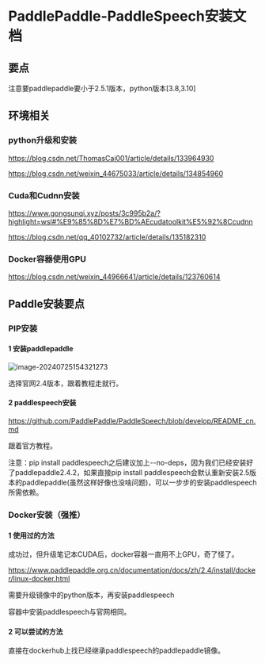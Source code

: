 # PaddlePaddle-PaddleSpeech安装文档

## 要点

注意要paddlepaddle要小于2.5.1版本，python版本[3.8,3.10]

## 环境相关

### python升级和安装

https://blog.csdn.net/ThomasCai001/article/details/133964930

https://blog.csdn.net/weixin_44675033/article/details/134854960

### Cuda和Cudnn安装

https://www.gongsunqi.xyz/posts/3c995b2a/?highlight=wsl#%E9%85%8D%E7%BD%AEcudatoolkit%E5%92%8Ccudnn

https://blog.csdn.net/qq_40102732/article/details/135182310

### Docker容器使用GPU

https://blog.csdn.net/weixin_44966641/article/details/123760614



## Paddle安装要点

### PIP安装

#### 1 安装paddlepaddle

![image-20240725154321273](C:\Users\jdsxj\AppData\Roaming\Typora\typora-user-images\image-20240725154321273.png)

选择官网2.4版本，跟着教程走就行。

#### 2 paddlespeech安装

https://github.com/PaddlePaddle/PaddleSpeech/blob/develop/README_cn.md

跟着官方教程。

注意：pip install paddlespeech之后建议加上--no-deps，因为我们已经安装好了paddlepaddle2.4.2，如果直接pip install paddlespeech会默认重新安装2.5版本的paddlepaddle(虽然这样好像也没啥问题)，可以一步步的安装paddlespeech所需依赖。

### Docker安装（强推）

#### 1 使用过的方法

成功过，但升级笔记本CUDA后，docker容器一直用不上GPU，奇了怪了。

https://www.paddlepaddle.org.cn/documentation/docs/zh/2.4/install/docker/linux-docker.html

需要升级镜像中的python版本，再安装paddlespeech

容器中安装paddlespeech与官网相同。



#### 2 可以尝试的方法

直接在dockerhub上找已经继承paddlespeech的paddlepaddle镜像。

